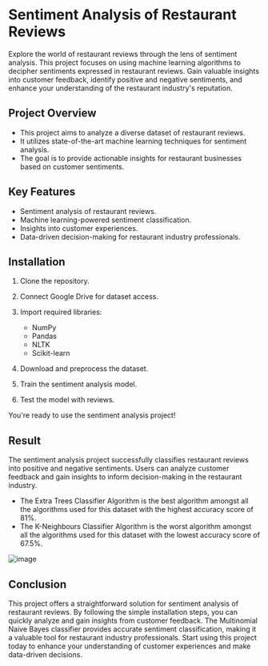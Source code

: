 # Sentiment Analysis of Restaurant Reviews

Explore the world of restaurant reviews through the lens of sentiment analysis. This project focuses on using machine learning algorithms to decipher sentiments expressed in restaurant reviews. Gain valuable insights into customer feedback, identify positive and negative sentiments, and enhance your understanding of the restaurant industry's reputation.

## Project Overview

- This project aims to analyze a diverse dataset of restaurant reviews.
- It utilizes state-of-the-art machine learning techniques for sentiment analysis.
- The goal is to provide actionable insights for restaurant businesses based on customer sentiments.

## Key Features

- Sentiment analysis of restaurant reviews.
- Machine learning-powered sentiment classification.
- Insights into customer experiences.
- Data-driven decision-making for restaurant industry professionals.

## Installation

1. Clone the repository.

2. Connect Google Drive for dataset access.

3. Import required libraries:

   - NumPy
   - Pandas
   - NLTK
   - Scikit-learn

4. Download and preprocess the dataset.

5. Train the sentiment analysis model.

6. Test the model with reviews.

You're ready to use the sentiment analysis project!

## Result

The sentiment analysis project successfully classifies restaurant reviews into positive and negative sentiments. Users can analyze customer feedback and gain insights to inform decision-making in the restaurant industry.

- The Extra Trees Classifier Algorithm is the best algorithm amongst all the algorithms used for this dataset with the highest accuracy score of 81%.
- The K-Neighbours Classifier Algorithm is the worst algorithm amongst all the algorithms used for this dataset with the lowest accuracy score of 67.5%.

![image](https://github.com/Varun18103/SentimentAnalysisOfRestaurantReviews/assets/121311587/47659405-ecb0-4e85-a633-4d541c909819)

## Conclusion

This project offers a straightforward solution for sentiment analysis of restaurant reviews. By following the simple installation steps, you can quickly analyze and gain insights from customer feedback. The Multinomial Naive Bayes classifier provides accurate sentiment classification, making it a valuable tool for restaurant industry professionals. Start using this project today to enhance your understanding of customer experiences and make data-driven decisions.
